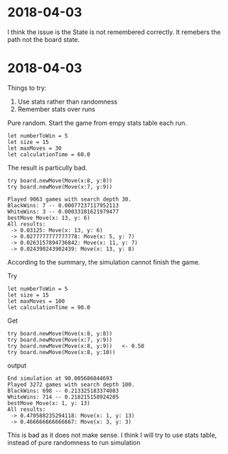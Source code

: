 # 2018-04-03

I think the issue is the State is not remembered correctly. It remebers the path
not the board state.

# 2018-04-03

Things to try:
1. Use stats rather than randomness
2. Remember stats over runs

Pure random. Start the game from empy stats table each run.

    let numberToWin = 5
    let size = 15
    let maxMoves = 30
    let calculationTime = 60.0

The result is particully bad. 

    try board.newMove(Move(x:8, y:8))
    try board.newMove(Move(x:7, y:9))

    Played 9063 games with search depth 30.
    BlackWins: 7 -- 0.00077237117952113
    WhiteWins: 3 -- 0.00033101621979477
    bestMove Move(x: 13, y: 6)
    All results:
     -> 0.03125: Move(x: 13, y: 6)
     -> 0.0277777777777778: Move(x: 5, y: 7)
     -> 0.0263157894736842: Move(x: 11, y: 7)
     -> 0.024390243902439: Move(x: 13, y: 8)

According to the summary, the simulation cannot finish the game.

Try 

    let numberToWin = 5
    let size = 15
    let maxMoves = 100
    let calculationTime = 90.0

Get 

    try board.newMove(Move(x:8, y:8))
    try board.newMove(Move(x:7, y:9))
    try board.newMove(Move(x:8, y:9))   <- 0.58 
    try board.newMove(Move(x:8, y:10))
    
output 

    End simulation at 90.005686044693
    Played 3272 games with search depth 100.
    BlackWins: 698 -- 0.213325183374083
    WhiteWins: 714 -- 0.218215158924205
    bestMove Move(x: 1, y: 13)
    All results:
     -> 0.470588235294118: Move(x: 1, y: 13)
     -> 0.466666666666667: Move(x: 3, y: 3)

This is bad as it does not make sense. I think I will try to use stats table,
instead of pure randomness to run simulation
